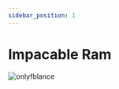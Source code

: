 ```yaml
---
sidebar_position: 1
---
```


# Impacable Ram

![onlyfblance](https://vwiki.valorserver.com/api/item/picture/implacable%20ram)
